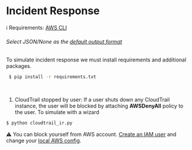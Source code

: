 # Incident Response

:information_source:
Requirements: [AWS CLI](https://docs.aws.amazon.com/cli/latest/userguide/install-cliv2.html "Install AWS CLI")
<br/> 
###### Select JSON/None as the [default output format](https://docs.aws.amazon.com/cli/latest/userguide/cli-chap-configure.html "Configuring the AWS CLI")

To simulate incident response we must install requirements and additional packages.
<br/>
```bash
 $ pip install -r requirements.txt
 ```
<br/>

1. CloudTrail stopped by user: If a user shuts down any CloudTrail instance, the user will be blocked by attaching <b>AWSDenyAll</b> policy to the user.
To simulate with a wizard
```bash
$ python cloudtrail_ir.py
 ```
:warning: You can block yourself from AWS account. [Create an IAM user](https://docs.aws.amazon.com/IAM/latest/UserGuide/id_users_create.html "Create AWS IAM user guide") and change your [local AWS config](https://docs.aws.amazon.com/cli/latest/userguide/cli-chap-configure.html "Configuring the AWS CLI"). 
  
